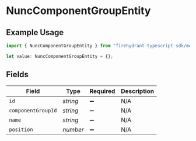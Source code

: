 # NuncComponentGroupEntity

## Example Usage

```typescript
import { NuncComponentGroupEntity } from "firehydrant-typescript-sdk/models/components";

let value: NuncComponentGroupEntity = {};
```

## Fields

| Field              | Type               | Required           | Description        |
| ------------------ | ------------------ | ------------------ | ------------------ |
| `id`               | *string*           | :heavy_minus_sign: | N/A                |
| `componentGroupId` | *string*           | :heavy_minus_sign: | N/A                |
| `name`             | *string*           | :heavy_minus_sign: | N/A                |
| `position`         | *number*           | :heavy_minus_sign: | N/A                |